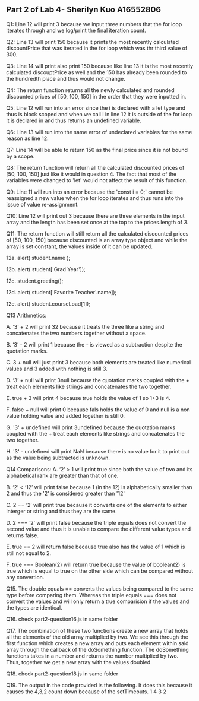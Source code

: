 ## Part 2 of Lab 4- Sherilyn Kuo A16552806
Q1: Line 12 will print 3 because we input three numbers that the for loop iterates through and we log/print the final iteration count. 

Q2: Line 13 will print 150 because it prints the most recently calculated discountPrice that was iterated in the for loop which was thr third value of 300.

Q3: Line 14 will print also print 150 because like line 13 it is the most recently calculated discouptPrice as well and the 150 has already been rounded to the hundredth place and thus would not change. 

Q4: The return function returns all the newly calculated and rounded discounted prices  of [50, 100, 150] in the order that they were inputted in.  

Q5: Line 12 will run into an error since the i is declared with a let type and thus is block scoped and when we call i in line 12 it is outside of the for loop it is declared in and thus returns an undefined variable. 

Q6: Line 13 will run into the same error of undeclared variables for the same reason as line 12.

Q7: Line 14 will be able to return 150 as the final price since it is not bound by a scope.

Q8: The return function will return all the calculated discounted prices  of [50, 100, 150] just like it would in question 4.  The fact that most of the variables were changed to 'let' would not affect the result of this function. 

Q9: Line 11 will run into an error because the 'const i = 0;' cannot be reassigned a new value when the for loop iterates and thus runs into the issue of value re-assignment.

Q10: Line 12 will print out 3 because there are three elements in the input array and the length has been set once at the top to the prices.length of 3.

Q11: The return function will still return all the calculated discounted prices of [50, 100, 150] because discounted is an array type object and while the array is set constant, the values inside of it can be updated. 

12a. alert( student.name );

12b. alert( student['Grad Year']);

12c. student.greeting();

12d. alert( student['Favorite Teacher'.name]);

12e. alert( student.courseLoad[1]);

Q13 Arithmetics:

A. ‘3’ + 2      will print 32 because it treats the three like a string and concatenates the two numbers together without a space.

B. ‘3’ - 2      will print 1 because the - is viewed as a subtraction despite the quotation marks.

C. 3 + null     will just print 3 because both elements are treated like numerical values and 3 added with nothing is still 3.

D. ‘3’ + null   will print 3null because the quotation marks coupled with the + treat each elements like strings and concatenates the two together. 

E. true + 3     will print 4 because true holds the value of 1 so 1+3 is 4.

F. false + null will print 0 because fals holds the value of 0 and null is a non value holding value and added together is still 0.

G. '3' + undefined  will print 3undefined because the quotation marks coupled with the + treat each elements like strings and concatenates the two together. 

H. '3' - undefined  will print NaN because there is no value for it to print out as the value being subtracted is unknown. 

Q14 Comparisons:
A. ‘2’ > 1      will print true since both the value of two and its alphabetical rank are greater than that of one.  

B. ‘2’ < ‘12’   will print false because 1 (in the 12) is alphabetically smaller than 2 and thus the '2' is considered greater than '12'

C. 2 == ‘2’     will print true because it converts one of the elements to either interger or string and thus they are the same. 

D. 2 === ‘2’    will print false because the triple equals does not convert the second value and thus it is unable to compare the different value types and returns false.  

E. true == 2    will return false because true also has the value of 1 which is still not equal to 2. 

F. true === Boolean(2)  will return true because the value of boolean(2) is true which is equal to true on the other side which can be compared without any convertion. 

Q15. The double equals == converts the values being compared to the same type before comparing them.  Whereas the triple equals === does not convert the values and will only return a true comparision if the values and the types are identical.

Q16. check part2-question16.js in same folder

Q17. The combination of these two functions create a new array that holds all the elements of the old array multiplied by two.  We see this through the first function which creates a new array and puts each element within said array through the callback of the doSomething function.  The doSomething functions takes in a number and returns the number multiplied by two. Thus, together we get a new array with the values doubled. 

Q18. check part2-question18.js in same folder

Q19. The output in the code provided is the following. It does this because it causes the 4,3,2 count down because of the setTimeouts. 
1 
4 
3 
2 





